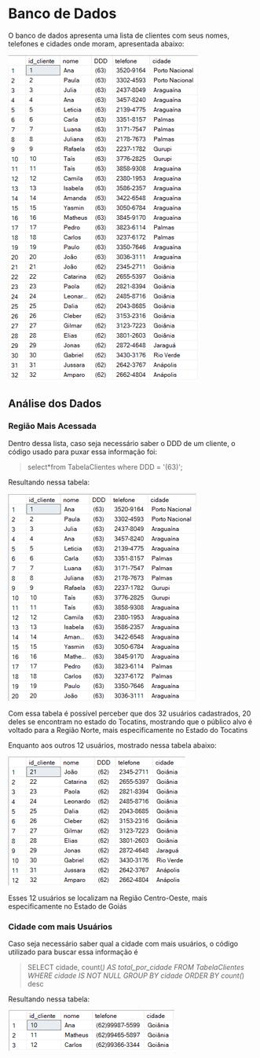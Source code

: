 # Banco de Dados

  O banco de dados apresenta uma lista de clientes com seus nomes, 
  telefones e cidades onde moram, apresentada abaixo:
  
   ![alt text]( https://github.com/Shueiz/Plano-de-Melhoria/blob/main/Imagens/imagem_2022-12-02_141549149.png)
   
 ## Análise dos Dados
 
 ### Região Mais Acessada
 
  Dentro dessa lista, caso seja necessário saber o DDD de um cliente, o código usado para puxar essa informação foi: 
  
 > select*from TabelaClientes where DDD = '(63)'; 
 
 Resultando nessa tabela:
 
 ![alt text]( https://github.com/Shueiz/Plano-de-Melhoria/blob/main/Imagens/imagem_2022-12-02_141946854.png)
 
 Com essa tabela é possível perceber que dos 32 usuários cadastrados, 
 20 deles se encontram no estado do Tocatins, mostrando que o público 
 alvo é voltado para a Região Norte, mais especificamente no Estado do Tocatins
 
 Enquanto aos outros 12 usuários, mostrado nessa tabela abaixo: 
 
 ![alt text]( https://github.com/Shueiz/Plano-de-Melhoria/blob/main/Imagens/imagem_2022-12-02_142403854.png)
 
 Esses 12 usuários se localizam na Região Centro-Oeste, mais especificamente no Estado de Goiás 

 
 ### Cidade com mais Usuários
 
 Caso seja necessário saber qual a cidade com mais usuários, o 
 código utilizado para buscar essa informação é 
  
  > SELECT 
   cidade, 
   count(*) AS total_por_cidade 
FROM TabelaClientes
WHERE cidade IS NOT NULL
GROUP BY cidade
ORDER BY count(*) desc
  
  Resultando nessa tabela: 
  
  ![alt text](  https://github.com/Shueiz/Plano-de-Melhoria/blob/main/Imagens/imagem_2022-11-25_185343284.png)
  
 
